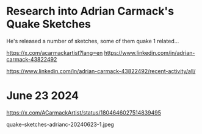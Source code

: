 # Research into Adrian Carmack's Quake Sketches

He's released a number of sketches, some of them quake 1 related...


https://x.com/acarmackartist?lang=en
https://www.linkedin.com/in/adrian-carmack-43822492

https://www.linkedin.com/in/adrian-carmack-43822492/recent-activity/all/


# June 23 2024

https://x.com/ACarmackArtist/status/1804646027514839495

quake-sketches-adrianc-20240623-1.jpeg


